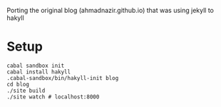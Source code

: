 Porting the original blog (ahmadnazir.github.io) that was using jekyll to hakyll

# Setup

```
cabal sandbox init
cabal install hakyll
.cabal-sandbox/bin/hakyll-init blog
cd blog
./site build
./site watch # localhost:8000
```
